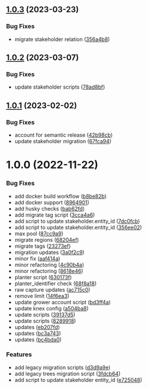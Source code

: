 ## [1.0.3](https://github.com/Greenstand/domain-migration-scripts/compare/v1.0.2...v1.0.3) (2023-03-23)


### Bug Fixes

* migrate stakeholder relation ([356a4b8](https://github.com/Greenstand/domain-migration-scripts/commit/356a4b8e4f51fcd0d7e90ee8008d18ebd7bd9f19))

## [1.0.2](https://github.com/Greenstand/domain-migration-scripts/compare/v1.0.1...v1.0.2) (2023-03-07)


### Bug Fixes

* update stakeholder scripts ([78ad8bf](https://github.com/Greenstand/domain-migration-scripts/commit/78ad8bf96b9c2a84f9babf326adcbf39903ff51a))

## [1.0.1](https://github.com/Greenstand/domain-migration-scripts/compare/v1.0.0...v1.0.1) (2023-02-02)


### Bug Fixes

* account for semantic release ([42b98cb](https://github.com/Greenstand/domain-migration-scripts/commit/42b98cbcda41e2dcadfdc47eccf4b4e01a784d2f))
* update stakeholder migration ([67fca94](https://github.com/Greenstand/domain-migration-scripts/commit/67fca9491775bb1f342e960f5a23e6812ef46131))

# 1.0.0 (2022-11-22)


### Bug Fixes

* add docker build workflow ([b8be82b](https://github.com/Greenstand/domain-migration-scripts/commit/b8be82b179d48460827164a347ed6b9d1b69ab73))
* add docker support ([8964901](https://github.com/Greenstand/domain-migration-scripts/commit/8964901c133493c25e5cbd917e7a67c6b503e2d1))
* add husky checks ([bab62fd](https://github.com/Greenstand/domain-migration-scripts/commit/bab62fdbfd01b92ee4faf1ca536736abf411be96))
* add migrate tag script ([3cca4a6](https://github.com/Greenstand/domain-migration-scripts/commit/3cca4a6710591f47ae515cbb997431c35768cabe))
* add script to update stakeholder.entity_id ([7dc0fcb](https://github.com/Greenstand/domain-migration-scripts/commit/7dc0fcb32baa2bcacaf8252b95221137debe7b9a))
* add script to update stakeholder.entity_id ([356ee02](https://github.com/Greenstand/domain-migration-scripts/commit/356ee026843035922fc64e10e80fbe05f6910922))
* max pool ([87cc9a9](https://github.com/Greenstand/domain-migration-scripts/commit/87cc9a9bf4232b1fe6f0e16a82a97797c78183c7))
* migrate regions ([68204ef](https://github.com/Greenstand/domain-migration-scripts/commit/68204efee618f574b6fcb89d42f82be7f09d1e58))
* migrate tags ([23273ef](https://github.com/Greenstand/domain-migration-scripts/commit/23273ef6b586296fe808d8a589c8b4bd300ae9c2))
* migration updates ([3a0f2c9](https://github.com/Greenstand/domain-migration-scripts/commit/3a0f2c90cde8dd252546458612c30a122e6031fd))
* minor fix ([aaf414a](https://github.com/Greenstand/domain-migration-scripts/commit/aaf414a7285171bec03cd19bf30cd09cb48d8b92))
* minor refactoring ([4c90b4a](https://github.com/Greenstand/domain-migration-scripts/commit/4c90b4a674d972e851e09c7e27953b7102a6ad79))
* minor refactoring ([8618e46](https://github.com/Greenstand/domain-migration-scripts/commit/8618e462f7f92208261025c32f9b7f10fb179658))
* planter script ([630173f](https://github.com/Greenstand/domain-migration-scripts/commit/630173f7388bbf1f37c4766c0e8fc9fbc326331d))
* planter_identifier check ([68f8a18](https://github.com/Greenstand/domain-migration-scripts/commit/68f8a18235a791616a33e02e9e717123c8ac2980))
* raw capture updates ([ac715c0](https://github.com/Greenstand/domain-migration-scripts/commit/ac715c01fb26ae9b5b3d50aa3c2f9d02377c9898))
* remove limit ([14f6ea3](https://github.com/Greenstand/domain-migration-scripts/commit/14f6ea338d2996de6d1f5175ab5439568333e933))
* update grower account script ([bd3ff4a](https://github.com/Greenstand/domain-migration-scripts/commit/bd3ff4aa8ff51fc3fb602d189e6f483d1ea3fff1))
* update knex config ([a504ba8](https://github.com/Greenstand/domain-migration-scripts/commit/a504ba8c299cffc93ad1b2c49a1e6263d38181ee))
* update scripts ([39137d5](https://github.com/Greenstand/domain-migration-scripts/commit/39137d57ad5d5329a286a435381d2cd445fbff56))
* update scripts ([8289918](https://github.com/Greenstand/domain-migration-scripts/commit/8289918b2ffc437b2a77652a322c76f77a59f2db))
* updates ([eb207fd](https://github.com/Greenstand/domain-migration-scripts/commit/eb207fde225fd1db3a0b6922e317701ba292e01f))
* updates ([bc3a743](https://github.com/Greenstand/domain-migration-scripts/commit/bc3a743377a72ee41aab46e5be232c77bcbe03aa))
* updates ([bc4bda0](https://github.com/Greenstand/domain-migration-scripts/commit/bc4bda07caa6ffe3239ff4d27784c54f34f16445))


### Features

* add legacy migration scripts ([d3d9a9e](https://github.com/Greenstand/domain-migration-scripts/commit/d3d9a9ef49a598c8a64f2a8a3f8cb4a038b45fb2))
* add legacy trees migration script ([3fdcb64](https://github.com/Greenstand/domain-migration-scripts/commit/3fdcb645c2b50b78898d7be9b7c734ea077652c7))
* add script to update stakeholder entity_id ([e725048](https://github.com/Greenstand/domain-migration-scripts/commit/e725048c825bc709b57321facf1258b89111a8d8))
